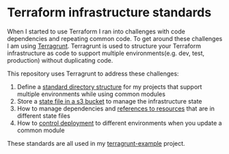 # Terraform infrastructure standards

When I started to use Terraform I ran into challenges with code dependencies and repeating common code.  To get around these challenges I am using [Terragrunt](https://terragrunt.gruntwork.io/).  Terragrunt is used to structure your Terraform infrastructure as code to support multiple environments(e.g. dev, test, production) without duplicating code.

This repository uses Terragrunt to address these challenges:

1. Define a [standard directory structure](project-structure.md) for my projects that support multiple environments while using common modules
2. Store a [state file in a s3 bucket](state-file.md) to manage the infrastructure state
3. How to manage dependencies and [references to resources](resource-lookup.md) that are in different state files
4. How to [control deployment](control-deployment.md) to different environments when you update a common module


These standards are all used in my [terragrunt-example](projects/terragrunt-example/) project.







